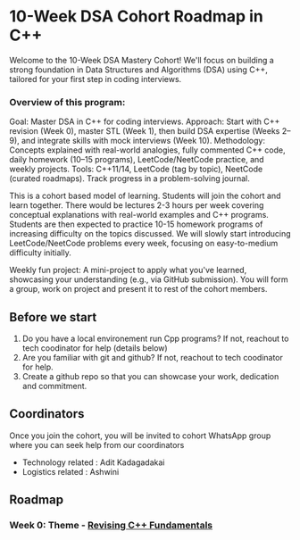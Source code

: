 
# 10-Week DSA Cohort Roadmap in C++

Welcome to the 10-Week DSA Mastery Cohort! We'll focus on building a strong foundation in Data Structures and Algorithms (DSA) using C++, tailored for your first step in coding interviews. 

### Overview of this program:

Goal: Master DSA in C++ for coding interviews.
Approach: Start with C++ revision (Week 0), master STL (Week 1), then build DSA expertise (Weeks 2–9), and integrate skills with mock interviews (Week 10).
Methodology: Concepts explained with real-world analogies, fully commented C++ code, daily homework (10–15 programs), LeetCode/NeetCode practice, and weekly projects.
Tools: C++11/14, LeetCode (tag by topic), NeetCode (curated roadmaps). Track progress in a problem-solving journal.

This is a cohort based model of learning. Students will join the cohort and learn together. There would be lectures 2-3 hours per week covering conceptual explanations with real-world examples and C++ programs.
Students are then expected to practice 10-15 homework programs of increasing difficulty on the topics discussed. We will slowly start introducing LeetCode/NeetCode problems every week, focusing on easy-to-medium difficulty initially.

Weekly fun project: A mini-project to apply what you've learned, showcasing your understanding (e.g., via GitHub submission). You will form a group, work on project and present it to rest of the cohort members.

## Before we start
1. Do you have a local environement run Cpp programs? If not, reachout to tech coodinator for help (details below)  
2. Are you familiar with git and github? If not, reachout to tech coodinator for help.
3. Create a github repo so that you can showcase your work, dedication and commitment. 

## Coordinators
Once you join the cohort, you will be invited to cohort WhatsApp group where you can seek help from our coordinators 
- Technology related : Adit Kadagadakai
- Logistics related : Ashwini

## Roadmap
### Week 0: Theme - [Revising C++ Fundamentals](https://github.com/simplifylearning101/dsa_with_cpp/blob/main/week0/) 
